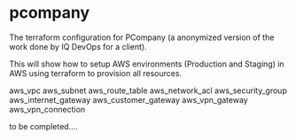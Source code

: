 # pcompany


The terraform configuration for PCompany (a anonymized version of the work done by IQ DevOps for a client).

This will show how to setup AWS environments (Production and Staging) in AWS using terraform to provision all resources.

aws_vpc
aws_subnet
aws_route_table
aws_network_acl
aws_security_group
aws_internet_gateway
aws_customer_gateway
aws_vpn_gateway
aws_vpn_connection

to be completed....
